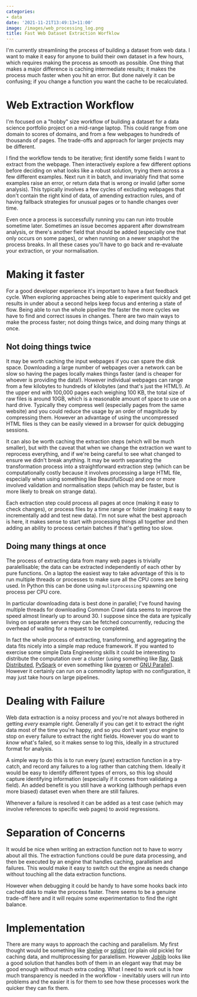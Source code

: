 ```yaml
---
categories:
- data
date: '2021-11-21T13:49:13+11:00'
image: /images/web_processing_log.png
title: Fast Web Dataset Extraction Worfklow
---
```


I'm currently streamlining the process of building a dataset from web data.
I want to make it easy for anyone to build their own dataset in a few hours, which requires making the process as smooth as possible.
One thing that makes a major difference is caching intermediate results; it makes the process much faster when you hit an error.
But done naively it can be confusing; if you change a function you want the cache to be recalculated.

# Web Extraction Workflow

I'm focused on a "hobby" size workflow of building a dataset for a data science portfolio project on a mid-range laptop.
This could range from one domain to scores of domains, and from a few webpages to hundreds of thousands of pages.
The trade-offs and approach for larger projects may be different.

I find the workflow tends to be iterative; first identify some fields I want to extract from the webpage.
Then interactively explore a few different options before deciding on what looks like a robust solution, trying them across a few different examples.
Next run it in batch, and invariably find that some examples raise an error, or return data that is wrong or invalid (after some analysis).
This typically involves a few cycles of excluding webpages that don't contain the right kind of data, of amending extraction rules, and of having fallback strategies for unusual pages or to handle changes over time.

Even once a process is successfully running you can run into trouble sometime later.
Sometimes an issue becomes apparent after downstream analysis, or there's another field that should be added (especially one that only occurs on some pages), or when running on a newer snapshot the process breaks.
In all these cases you'll have to go back and re-evaluate your extraction, or your normalisation.

# Making it faster

For a good developer experience it's important to have a fast feedback cycle.
When exploring approaches being able to experiment quickly and get results in under about a second helps keep focus and entering a state of flow.
Being able to run the whole pipeline the faster the more cycles we have to find and correct issues in changes.
There are two main ways to make the process faster; not doing things twice, and doing many things at once.

## Not doing things twice

It may be worth caching the input webpages if you can spare the disk space.
Downloading a large number of webpages over a network can be slow so having the pages locally makes things faster (and is cheaper for whoever is providing the data!).
However individual webpages can range from a few kilobytes to hundreds of kilobytes (and that's just the HTML!).
At the upper end with 100,000 pages each weighing 100 KB, the total size of raw files is around 10GB, which is a reasonable amount of space to use on a hard drive.
Typically they compress well (especially pages from the same website) and you could reduce the usage by an order of magnitude by compressing them.
However an advantage of using the uncompressed HTML files is they can be easily viewed in a browser for quick debugging sessions.

It can also be worth caching the extraction steps (which will be much smaller), but with the caveat that when we change the extraction we want to reprocess everything, and if we're being careful to see what changed to ensure we didn't break anything.
It may be worth separating the transformation process into a straightforward extraction step (which can be computationally costly because it involves processing a large HTML file, especially when using something like BeautifulSoup) and one or more involved validation and normalisation steps (which may be faster, but is more likely to break on strange data).

Each extraction step could process all pages at once (making it easy to check changes), or process files by a time range or folder (making it easy to incrementally add and test new data).
I'm not sure what the best approach is here, it makes sense to start with processing things all together and then adding an ability to process certain batches if that's getting too slow.

## Doing many things at once

The process of extracting data from many web pages is trivially paralellisable; the data can be extracted independently of each other by pure functions.
On a laptop the easiest way to take advantage of this is to run multiple threads or processes to make sure all the CPU cores are being used.
In Python this can be done using `mulitprocessing` spawning one process per CPU core.

In particular downloading data is best done in parallel; I've found having multiple threads for downloading Common Crawl data seems to improve the speed almost linearly up to around 30.
I suppose since the data are typically living on separate servers they can be fetched concurrently, reducing the overhead of waiting for a request to be completed.

In fact the whole process of extracting, transforming, and aggregating the data fits nicely into a simple map reduce framework.
If you wanted to exercise some simple Data Engineering skills it could be interesting to distribute the computation over a cluster (using something like [Ray](https://www.ray.io/), [Dask Distributed](https://distributed.dask.org/en/latest/), [PySpark](http://spark.apache.org/docs/latest/api/python/) or even something like [pywren](http://pywren.io/) or [GNU Parallel](https://www.gnu.org/software/parallel/)).
However it certainly can run on a commodity laptop with no configuration, it may just take hours on large pipelines.

# Dealing with Failure

Web data extraction is a noisy process and you're not always bothered in getting *every* example right.
Generally if you can get it to extract the right data most of the time you're happy, and so you don't want your engine to stop on every failure to extract the right fields.
However you do want to *know* what's failed, so it makes sense to log this, ideally in a structured format for analysis.

A simple way to do this is to run every (pure) extraction function in a try-catch, and record any failures to a log rather than catching them.
Ideally it would be easy to identify different types of errors, so this log should capture identifying information (especially if it comes from validating a field).
An added benefit is you still have a working (although perhaps even more biased) dataset even when there are still failures.

Whenever a failure is resolved it can be added as a test case (which may involve references to specific web pages) to avoid regressions.

# Separation of Concerns

It would be nice when writing an extraction function not to have to worry about all this.
The extraction functions could be pure data processing, and then be executed by an engine that handles caching, parallelism and failures.
This would make it easy to switch out the engine as needs change without touching all the data extraction functions.

However when debugging it could be handy to have some hooks back into cached data to make the process faster.
There seems to be a genuine trade-off here and it will require some experimentation to find the right balance.

# Implementation

There are many ways to approach the caching and parallelism.
My first thought would be something like [shelve](https://docs.python.org/3/library/shelve.html) or [sqldict](https://github.com/RaRe-Technologies/sqlitedict) (or plain old pickle) for caching data, and multiprocessing for paralellism.
However [Joblib](https://joblib.readthedocs.io/en/latest/) looks like a good solution that handles both of them in an elegant way that may be good enough without much extra coding.
What I need to work out is how much transparency is needed in the workflow - inevitably users will run into problems and the easier it is for them to see how these processes work the quicker they can fix them.